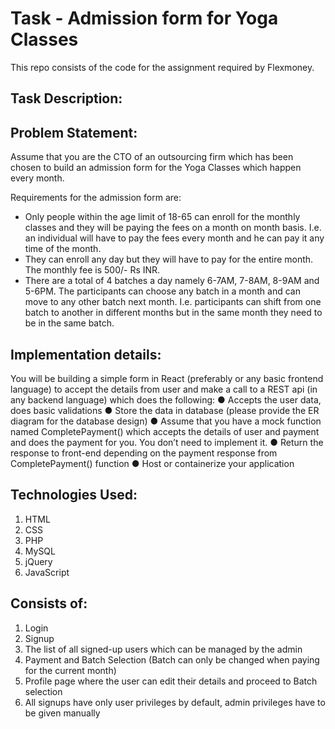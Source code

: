 # Task - Admission form for Yoga Classes
This repo consists of the code for the assignment required by Flexmoney.

## Task Description:

## Problem Statement:
Assume that you are the CTO of an outsourcing firm which has been chosen to build an
admission form for the Yoga Classes which happen every month.

Requirements for the admission form are:
  - Only people within the age limit of 18-65 can enroll for the monthly classes and they will
  be paying the fees on a month on month basis. I.e. an individual will have to pay the fees
  every month and he can pay it any time of the month.
  - They can enroll any day but they will have to pay for the entire month. The monthly fee is
  500/- Rs INR.
  - There are a total of 4 batches a day namely 6-7AM, 7-8AM, 8-9AM and 5-6PM. The
  participants can choose any batch in a month and can move to any other batch next
  month. I.e. participants can shift from one batch to another in different months but in the
  same month they need to be in the same batch.

## Implementation details:

You will be building a simple form in React (preferably or any basic frontend language) to
accept the details from user and make a call to a REST api (in any backend language) which
does the following:
● Accepts the user data, does basic validations
● Store the data in database (please provide the ER diagram for the database design)
● Assume that you have a mock function named CompletePayment() which accepts the
details of user and payment and does the payment for you. You don’t need to
implement it.
● Return the response to front-end depending on the payment response from
CompletePayment() function
● Host or containerize your application

## Technologies Used:
1. HTML
2. CSS
3. PHP
4. MySQL
5. jQuery
6. JavaScript

## Consists of:
1. Login
2. Signup
3. The list of all signed-up users which can be managed by the admin
4. Payment and Batch Selection (Batch can only be changed when paying for the current month)
5. Profile page where the user can edit their details and proceed to Batch selection
6. All signups have only user privileges by default, admin privileges have to be given manually

